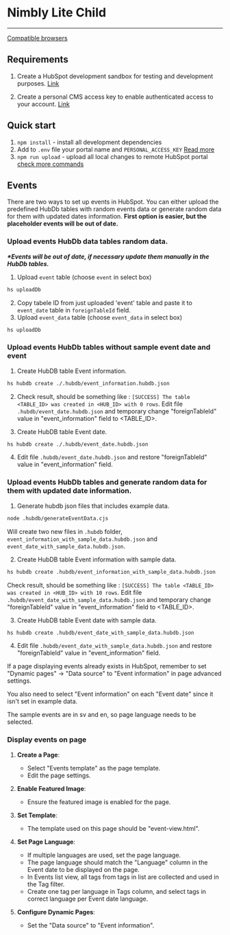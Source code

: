# Nimbly Lite Child
***

[Compatible browsers](https://browsersl.ist/?results#q=last+2+Chrome+major+versions+and+%3E+0.5%25%0Alast+2+Edge+major+versions+and+%3E+0.5%25%0Alast+2+Firefox+major+versions+and+%3E+0.5%25%0Alast+2+iOS+major+versions+and+%3E+0.5%25%0Alast+2+Safari+major+versions+and+%3E+0.5%25%0A%3E1.3%25&region=alt-eu)

## Requirements

1. Create a HubSpot development sandbox for testing and development purposes. [Link](https://app.hubspot.com/signup-hubspot/cms-developers)

2. Create a personal CMS access key to enable authenticated access to your account. [Link](https://app.hubspot.com/l/personal-access-key)

## Quick start

1. `npm install` - install all development dependencies
2. Add to `.env` file your portal name and `PERSONAL_ACCESS_KEY` [Read more](https://github.com/Resultify/hubspot-cms-lib?tab=readme-ov-file#custom-multi-account-authentication)
3. `npm run upload` - upload all local changes to remote HubSpot portal [check more commands](https://github.com/Resultify/hubspot-cms-lib?tab=readme-ov-file#whats-inside)


## Events

There are two ways to set up events in HubSpot. You can either upload the predefined HubDb tables with random events data or generate random data for them with updated dates information.
**First option is easier, but the placeholder events will be out of date.**

### Upload events HubDb data tables random data.
__*\*Events will be out of date, if necessary update them manually in the HubDb tables.*__

1. Upload `event` table (choose `event` in select box)
```bash
hs uploadDb
```
2. Copy tabele ID from just uploaded 'event' table and paste it to `event_date` table in `foreignTableId` field.
3. Upload `event_data` table (choose `event_data` in select box)
```bash
hs uploadDb
```

### Upload events HubDb tables without sample event date and event

1. Create HubDB table Event information.

```bash
hs hubdb create ./.hubdb/event_information.hubdb.json
```

2. Check result, should be something like : `[SUCCESS] The table <TABLE_ID> was created in <HUB_ID> with 0 rows`.
Edit file `.hubdb/event_date.hubdb.json` and temporary change "foreignTableId" value in "event_information" field to <TABLE_ID>.

3. Create HubDB table Event date.

```bash
hs hubdb create ./.hubdb/event_date.hubdb.json
```

4. Edit file `.hubdb/event_date.hubdb.json` and restore "foreignTableId" value in "event_information" field.


### Upload events HubDb tables and generate random data for them with updated date information.


1. Generate hubdb json files that includes example data.

```bash
node .hubdb/generateEventData.cjs
```

Will create two new files in `.hubdb` folder, `event_information_with_sample_data.hubdb.json` and `event_date_with_sample_data.hubdb.json`.

2. Create HubDB table Event information with sample data.

```bash
hs hubdb create .hubdb/event_information_with_sample_data.hubdb.json
```

Check result, should be something like : `[SUCCESS] The table <TABLE_ID> was created in <HUB_ID> with 10 rows`.
Edit file `.hubdb/event_date_with_sample_data.hubdb.json` and temporary change "foreignTableId" value in "event_information" field to <TABLE_ID>.

3. Create HubDB table Event date with sample data.

```bash
hs hubdb create .hubdb/event_date_with_sample_data.hubdb.json
```

4. Edit file `.hubdb/event_date_with_sample_data.hubdb.json` and restore "foreignTableId" value in "event_information" field.


If a page displaying events already exists in HubSpot, remember to set "Dynamic pages" -> "Data source" to "Event information" in page advanced settings.

You also need to select "Event information" on each "Event date" since it isn't set in example data.

The sample events are in sv and en, so page language needs to be selected.


### Display events on page

1. **Create a Page**:
   - Select "Events template" as the page template.
   - Edit the page settings.

2. **Enable Featured Image**:
   - Ensure the featured image is enabled for the page.

3. **Set Template**:
   - The template used on this page should be "event-view.html".

4. **Set Page Language**:
   - If multiple languages are used, set the page language.
   - The page language should match the "Language" column in the Event date to be displayed on the page.
   - In Events list view, all tags from tags in list are collected and used in the Tag filter.
   - Create one tag per language in Tags column, and select tags in correct language per Event date language.

5. **Configure Dynamic Pages**:
   - Set the "Data source" to "Event information".
